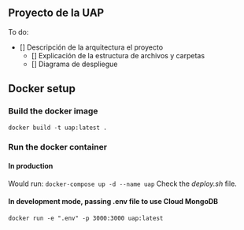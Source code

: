 ## Proyecto de la UAP
To do:
- [] Descripción de la arquitectura el proyecto
  - [] Explicación de la estructura de archivos y carpetas
  - [] Diagrama de despliegue
## Docker setup

### Build the docker image

`docker build -t uap:latest .`

### Run the docker container

#### In production

Would run:
`docker-compose up -d --name uap`
Check the _deploy.sh_ file.

#### In development mode, passing .env file to use Cloud MongoDB

`docker run -e ".env" -p 3000:3000 uap:latest`
